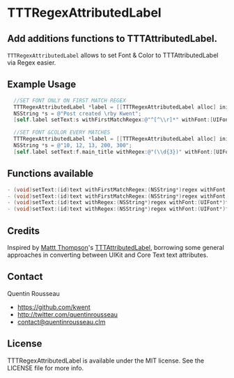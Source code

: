 # TTTRegexAttributedLabel
## Add additions functions to TTTAttributedLabel.

`TTTRegexAttributedLabel` allows to set Font & Color to TTTAttributedLabel via Regex easier.

## Example Usage

``` objective-c
  //SET FONT ONLY ON FIRST MATCH REGEX
  TTTRegexAttributedLabel *label = [[TTTRegexAttributedLabel alloc] init];
  NSString *s = @"Post created \rby Kwent";
  [self.label setText:s withFirstMatchRegex:@"^[^\\r]*" withFont:[UIFont boldSystemFontOfSize:14] withColor:[UIColor redColor]];

  //SET FONT &COLOR EVERY MATCHES
  TTTRegexAttributedLabel *label = [[TTTRegexAttributedLabel alloc] init];
  NSString *s = @"10, 12, 13, 200, 300";
  [self.label setText:f.main_title withRegex:@"(\\d{3})" withFont:[UIFont boldSystemFontOfSize:14] withColor:[UIColor greenColor]];
```

## Functions available

``` objective-c
- (void)setText:(id)text withFirstMatchRegex:(NSString*)regex withFont:(UIFont*)font withColor:(UIColor*)color;
- (void)setText:(id)text withFirstMatchRegex:(NSString*)regex withFont:(UIFont*)font;
- (void)setText:(id)text withRegex:(NSString*)regex withFont:(UIFont*)font withColor:(UIColor*)color;;
- (void)setText:(id)text withRegex:(NSString*)regex withFont:(UIFont*)font;
```

## Credits

Inspired by [Mattt Thompson](https://github.com/mattt)'s [TTTAttributedLabel](https://github.com/mattt/TTTAttributedLabel), borrowing some general approaches in converting between UIKit and Core Text text attributes.

## Contact

Quentin Rousseau

- https://github.com/kwent
- http://twitter.com/quentinrousseau
- contact@quentinrousseau.clm

## License

TTTRegexAttributedLabel is available under the MIT license. See the LICENSE file for more info.
